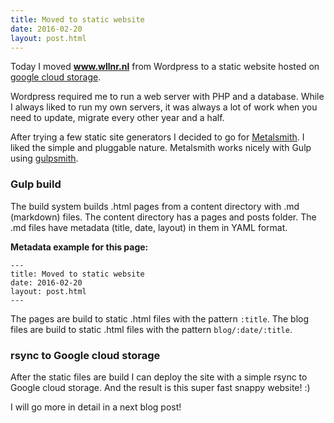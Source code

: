 ```yaml
---
title: Moved to static website
date: 2016-02-20
layout: post.html
---
```


Today I moved **www.wllnr.nl** from Wordpress to a static website hosted on [google cloud storage](https://cloud.google.com/storage/).

Wordpress required me to run a web server with PHP and a database. While I always liked to run my own servers, it was always a lot of work when you need to update, migrate every other year and a half. 

After trying a few static site generators I decided to go for [Metalsmith](http://www.metalsmith.io/). I liked the simple and pluggable nature. Metalsmith works nicely with Gulp using [gulpsmith](https://github.com/pjeby/gulpsmith). 

### Gulp build

The build system builds .html pages from a content directory with .md (markdown) files. The content directory has a pages and posts folder. The .md files have metadata (title, date, layout) in them in YAML format. 

**Metadata example for this page:**

	---
	title: Moved to static website
	date: 2016-02-20
	layout: post.html
	---

The pages are build to static .html files with the pattern `:title`. The blog files are build to static .html files with the pattern `blog/:date/:title`.

### rsync to Google cloud storage
After the static files are build I can deploy the site with a simple rsync to Google cloud storage. And the result is this super fast snappy website! :)

I will go more in detail in a next blog post!



